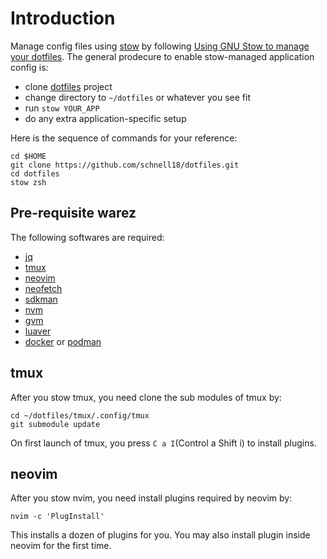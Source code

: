 # Introduction

Manage config files using [stow][1] by following [Using GNU Stow to manage your
dotfiles][2].
The general prodecure to enable stow-managed application config is:

- clone [dotfiles][3] project
- change directory to `~/dotfiles` or whatever you see fit
- run `stow YOUR_APP`
- do any extra application-specific setup

Here is the sequence of commands for your reference:

    cd $HOME
    git clone https://github.com/schnell18/dotfiles.git
    cd dotfiles
    stow zsh

## Pre-requisite warez
The following softwares are required:

- [jq][4]
- [tmux][5]
- [neovim][6]
- [neofetch][7]
- [sdkman][8]
- [nvm][9]
- [gvm][10]
- [luaver][11]
- [docker][12] or [podman][13]

## tmux
After you stow tmux, you need clone the sub modules of tmux by:

    cd ~/dotfiles/tmux/.config/tmux
    git submodule update

On first launch of tmux, you press `C a I`(Control a Shift i) to install plugins.

## neovim
After you stow nvim, you need install plugins required by neovim by:

    nvim -c 'PlugInstall'

This installs a dozen of plugins for you.
You may also install plugin inside neovim for the first time.

[1]: https://www.gnu.org/software/stow/
[2]: http://brandon.invergo.net/news/2012-05-26-using-gnu-stow-to-manage-your-dotfiles.html
[3]: https://github.com/schnell18/dotfiles.git
[4]: https://stedolan.github.io/jq/
[5]: https://github.com/tmux/tmux/wiki
[6]: https://neovim.io/
[7]: https://github.com/dylanaraps/neofetch
[8]: https://sdkman.io/
[9]: https://github.com/nvm-sh/nvm
[10]: https://github.com/moovweb/gvm
[11]: https://github.com/DhavalKapil/luaver
[12]: https://www.docker.com/
[13]: https://podman.io/
